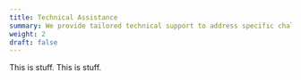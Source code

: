 ```yaml
---
title: Technical Assistance
summary: We provide tailored technical support to address specific challenges, ensuring seamless integration and optimal performance of your data initiatives. 
weight: 2
draft: false
---
```


This is stuff. 
This is stuff. 
